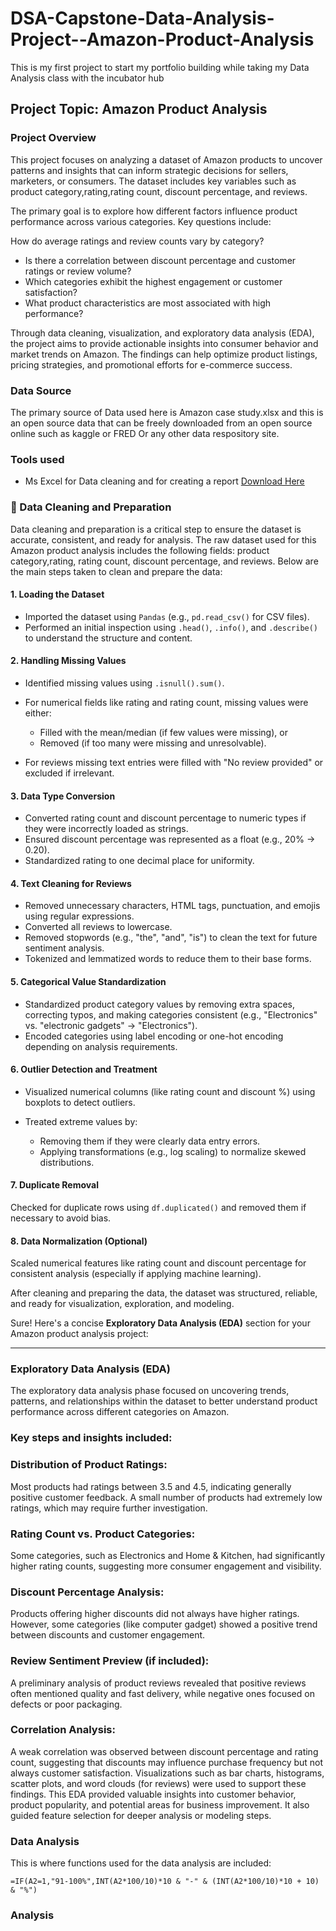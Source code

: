 # DSA-Capstone-Data-Analysis-Project--Amazon-Product-Analysis
This is my first project to start my portfolio building while taking my Data Analysis class with the incubator hub

 ## Project Topic: Amazon Product Analysis

 ### Project Overview
This project focuses on analyzing a dataset of Amazon products to uncover patterns and insights that can inform strategic decisions for sellers, marketers, or consumers. The dataset includes key variables such as product category,rating,rating count, discount percentage, and reviews.

The primary goal is to explore how different factors influence product performance across various categories. Key questions include:

 How do average ratings and review counts vary by category?
 - Is there a correlation between discount percentage and customer ratings or review volume?
 - Which categories exhibit the highest engagement or customer satisfaction?
 - What product characteristics are most associated with high performance?

Through data cleaning, visualization, and exploratory data analysis (EDA), the project aims to provide actionable insights into consumer behavior and market trends on Amazon. The findings can help optimize product listings, pricing strategies, and promotional efforts for e-commerce success.

### Data Source
The primary source of Data used here is Amazon case study.xlsx and this is an open source data that can be freely downloaded from an open source online such as kaggle or FRED Or any other data respository site.

### Tools used
- Ms Excel for Data cleaning and for creating a report [Download Here](https://www.microsoft.com)


### 🧹 Data Cleaning and Preparation

Data cleaning and preparation is a critical step to ensure the dataset is accurate, consistent, and ready for analysis. The raw dataset used for this Amazon product analysis includes the following fields: product category,rating, rating count, discount percentage, and reviews. Below are the main steps taken to clean and prepare the data:

#### 1. Loading the Dataset

* Imported the dataset using `Pandas` (e.g., `pd.read_csv()` for CSV files).
* Performed an initial inspection using `.head()`, `.info()`, and `.describe()` to understand the structure and content.

#### 2. Handling Missing Values

* Identified missing values using `.isnull().sum()`.
* For numerical fields like rating and rating count, missing values were either:

  * Filled with the mean/median (if few values were missing), or
  * Removed (if too many were missing and unresolvable).
* For reviews missing text entries were filled with "No review provided" or excluded if irrelevant.

#### 3. Data Type Conversion

* Converted rating count and discount percentage to numeric types if they were incorrectly loaded as strings.
* Ensured discount percentage was represented as a float (e.g., 20% → 0.20).
* Standardized rating to one decimal place for uniformity.

#### 4. Text Cleaning for Reviews

* Removed unnecessary characters, HTML tags, punctuation, and emojis using regular expressions.
* Converted all reviews to lowercase.
* Removed stopwords (e.g., "the", "and", "is") to clean the text for future sentiment analysis.
* Tokenized and lemmatized words to reduce them to their base forms.


#### 5. Categorical Value Standardization

* Standardized product category values by removing extra spaces, correcting typos, and making categories consistent (e.g., "Electronics" vs. "electronic gadgets" → "Electronics").
* Encoded categories using label encoding or one-hot encoding depending on analysis requirements.

#### 6. Outlier Detection and Treatment

* Visualized numerical columns (like rating count and discount %) using boxplots to detect outliers.
* Treated extreme values by:

  * Removing them if they were clearly data entry errors.
  * Applying transformations (e.g., log scaling) to normalize skewed distributions.

#### 7. Duplicate Removal
Checked for duplicate rows using `df.duplicated()` and removed them if necessary to avoid bias.

#### 8. Data Normalization (Optional)
 Scaled numerical features like rating count and discount percentage for consistent analysis (especially if applying machine learning).

After cleaning and preparing the data, the dataset was structured, reliable, and ready for visualization, exploration, and modeling.

Sure! Here's a concise **Exploratory Data Analysis (EDA)** section for your Amazon product analysis project:

---

###  Exploratory Data Analysis (EDA)

The exploratory data analysis phase focused on uncovering trends, patterns, and relationships within the dataset to better understand product performance across different categories on Amazon.

### Key steps and insights included:

### Distribution of Product Ratings:
  Most products had ratings between 3.5 and 4.5, indicating generally positive customer feedback. A small number of products had extremely low ratings, which may require further investigation.

### Rating Count vs. Product Categories:
  Some categories, such as Electronics and Home & Kitchen, had significantly higher rating counts, suggesting more consumer engagement and visibility.

  ### Discount Percentage Analysis:
  Products offering higher discounts did not always have higher ratings. However, some categories (like computer gadget) showed a positive trend between discounts and customer engagement.

### Review Sentiment Preview (if included):
  A preliminary analysis of product reviews revealed that positive reviews often mentioned quality and fast delivery, while negative ones focused on defects or poor packaging.

  ### Correlation Analysis:
  A weak correlation was observed between discount percentage and rating count, suggesting that discounts may influence purchase frequency but not always customer satisfaction.
Visualizations such as bar charts, histograms, scatter plots, and word clouds (for reviews) were used to support these findings.
This EDA provided valuable insights into customer behavior, product popularity, and potential areas for business improvement. It also guided feature selection for deeper analysis or modeling steps.

### Data Analysis

This is where functions used for the data analysis are included:

``` Excel
=IF(A2=1,"91-100%",INT(A2*100/10)*10 & "-" & (INT(A2*100/10)*10 + 10) & "%")

```

### Analysis







